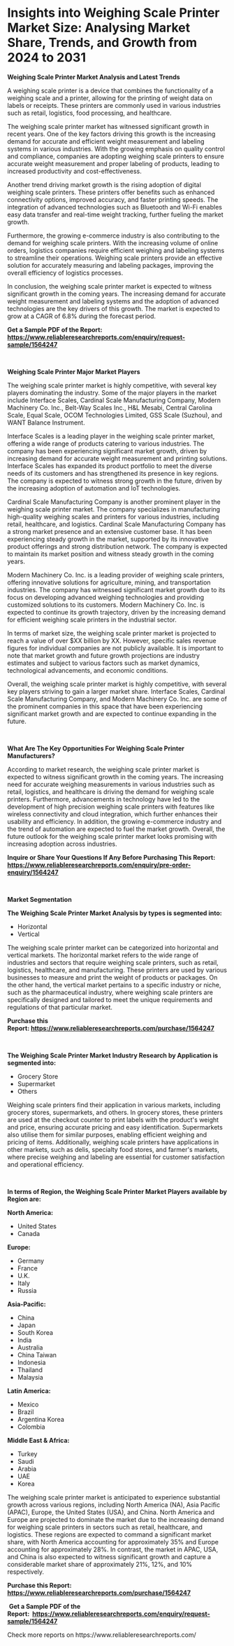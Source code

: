 <p><h1>Insights into Weighing Scale Printer Market Size: Analysing Market Share, Trends, and Growth from 2024 to 2031</h1></p><p><strong>Weighing Scale Printer Market Analysis and Latest Trends</strong></p>
<p><p>A weighing scale printer is a device that combines the functionality of a weighing scale and a printer, allowing for the printing of weight data on labels or receipts. These printers are commonly used in various industries such as retail, logistics, food processing, and healthcare.</p><p>The weighing scale printer market has witnessed significant growth in recent years. One of the key factors driving this growth is the increasing demand for accurate and efficient weight measurement and labeling systems in various industries. With the growing emphasis on quality control and compliance, companies are adopting weighing scale printers to ensure accurate weight measurement and proper labeling of products, leading to increased productivity and cost-effectiveness.</p><p>Another trend driving market growth is the rising adoption of digital weighing scale printers. These printers offer benefits such as enhanced connectivity options, improved accuracy, and faster printing speeds. The integration of advanced technologies such as Bluetooth and Wi-Fi enables easy data transfer and real-time weight tracking, further fueling the market growth.</p><p>Furthermore, the growing e-commerce industry is also contributing to the demand for weighing scale printers. With the increasing volume of online orders, logistics companies require efficient weighing and labeling systems to streamline their operations. Weighing scale printers provide an effective solution for accurately measuring and labeling packages, improving the overall efficiency of logistics processes.</p><p>In conclusion, the weighing scale printer market is expected to witness significant growth in the coming years. The increasing demand for accurate weight measurement and labeling systems and the adoption of advanced technologies are the key drivers of this growth. The market is expected to grow at a CAGR of 6.8% during the forecast period.</p></p>
<p><strong>Get a Sample PDF of the Report:&nbsp; <a href="https://www.reliableresearchreports.com/enquiry/request-sample/1564247">https://www.reliableresearchreports.com/enquiry/request-sample/1564247</a></strong></p>
<p>&nbsp;</p>
<p><strong>Weighing Scale Printer Major Market Players</strong></p>
<p><p>The weighing scale printer market is highly competitive, with several key players dominating the industry. Some of the major players in the market include Interface Scales, Cardinal Scale Manufacturing Company, Modern Machinery Co. Inc., Belt-Way Scales Inc., H&L Mesabi, Central Carolina Scale, Equal Scale, OCOM Technologies Limited, GSS Scale (Suzhou), and WANT Balance Instrument.</p><p>Interface Scales is a leading player in the weighing scale printer market, offering a wide range of products catering to various industries. The company has been experiencing significant market growth, driven by increasing demand for accurate weight measurement and printing solutions. Interface Scales has expanded its product portfolio to meet the diverse needs of its customers and has strengthened its presence in key regions. The company is expected to witness strong growth in the future, driven by the increasing adoption of automation and IoT technologies.</p><p>Cardinal Scale Manufacturing Company is another prominent player in the weighing scale printer market. The company specializes in manufacturing high-quality weighing scales and printers for various industries, including retail, healthcare, and logistics. Cardinal Scale Manufacturing Company has a strong market presence and an extensive customer base. It has been experiencing steady growth in the market, supported by its innovative product offerings and strong distribution network. The company is expected to maintain its market position and witness steady growth in the coming years.</p><p>Modern Machinery Co. Inc. is a leading provider of weighing scale printers, offering innovative solutions for agriculture, mining, and transportation industries. The company has witnessed significant market growth due to its focus on developing advanced weighing technologies and providing customized solutions to its customers. Modern Machinery Co. Inc. is expected to continue its growth trajectory, driven by the increasing demand for efficient weighing scale printers in the industrial sector.</p><p>In terms of market size, the weighing scale printer market is projected to reach a value of over $XX billion by XX. However, specific sales revenue figures for individual companies are not publicly available. It is important to note that market growth and future growth projections are industry estimates and subject to various factors such as market dynamics, technological advancements, and economic conditions.</p><p>Overall, the weighing scale printer market is highly competitive, with several key players striving to gain a larger market share. Interface Scales, Cardinal Scale Manufacturing Company, and Modern Machinery Co. Inc. are some of the prominent companies in this space that have been experiencing significant market growth and are expected to continue expanding in the future.</p></p>
<p>&nbsp;</p>
<p><strong>What Are The Key Opportunities For Weighing Scale Printer Manufacturers?</strong></p>
<p><p>According to market research, the weighing scale printer market is expected to witness significant growth in the coming years. The increasing need for accurate weighing measurements in various industries such as retail, logistics, and healthcare is driving the demand for weighing scale printers. Furthermore, advancements in technology have led to the development of high precision weighing scale printers with features like wireless connectivity and cloud integration, which further enhances their usability and efficiency. In addition, the growing e-commerce industry and the trend of automation are expected to fuel the market growth. Overall, the future outlook for the weighing scale printer market looks promising with increasing adoption across industries.</p></p>
<p><strong>Inquire or Share Your Questions If Any Before Purchasing This Report: <a href="https://www.reliableresearchreports.com/enquiry/pre-order-enquiry/1564247">https://www.reliableresearchreports.com/enquiry/pre-order-enquiry/1564247</a></strong></p>
<p>&nbsp;</p>
<p><strong>Market Segmentation</strong></p>
<p><strong>The Weighing Scale Printer Market Analysis by types is segmented into:</strong></p>
<p><ul><li>Horizontal</li><li>Vertical</li></ul></p>
<p><p>The weighing scale printer market can be categorized into horizontal and vertical markets. The horizontal market refers to the wide range of industries and sectors that require weighing scale printers, such as retail, logistics, healthcare, and manufacturing. These printers are used by various businesses to measure and print the weight of products or packages. On the other hand, the vertical market pertains to a specific industry or niche, such as the pharmaceutical industry, where weighing scale printers are specifically designed and tailored to meet the unique requirements and regulations of that particular market.</p></p>
<p><strong>Purchase this Report:&nbsp;<a href="https://www.reliableresearchreports.com/purchase/1564247">https://www.reliableresearchreports.com/purchase/1564247</a></strong></p>
<p>&nbsp;</p>
<p><strong>The Weighing Scale Printer Market Industry Research by Application is segmented into:</strong></p>
<p><ul><li>Grocery Store</li><li>Supermarket</li><li>Others</li></ul></p>
<p><p>Weighing scale printers find their application in various markets, including grocery stores, supermarkets, and others. In grocery stores, these printers are used at the checkout counter to print labels with the product's weight and price, ensuring accurate pricing and easy identification. Supermarkets also utilise them for similar purposes, enabling efficient weighing and pricing of items. Additionally, weighing scale printers have applications in other markets, such as delis, specialty food stores, and farmer's markets, where precise weighing and labeling are essential for customer satisfaction and operational efficiency.</p></p>
<p>&nbsp;</p>
<p><strong>In terms of Region, the Weighing Scale Printer Market Players available by Region are:</strong></p>
<p>
    <p> <strong> North America: </strong>
        <ul>
            <li>United States</li>
            <li>Canada</li>
        </ul>
        </p> 
    <p> <strong> Europe: </strong>
        <ul>
            <li>Germany</li>
            <li>France</li>
            <li>U.K.</li>
            <li>Italy</li>
            <li>Russia</li>
        </ul>
        </p> 
    <p> <strong> Asia-Pacific: </strong>
        <ul>
            <li>China</li>
            <li>Japan</li>
            <li>South Korea</li>
            <li>India</li>
            <li>Australia</li>
            <li>China Taiwan</li>
            <li>Indonesia</li>
            <li>Thailand</li>
            <li>Malaysia</li>
        </ul>
        </p> 
    <p> <strong> Latin America: </strong>
        <ul>
            <li>Mexico</li>
            <li>Brazil</li>
            <li>Argentina Korea</li>
            <li>Colombia</li>
        </ul>
        </p> 
    <p> <strong> Middle East & Africa: </strong>
        <ul>
            <li>Turkey</li>
            <li>Saudi</li>
            <li>Arabia</li>
            <li>UAE</li>
            <li>Korea</li>
        </ul>
    </p>
    </p>
<p><p>The weighing scale printer market is anticipated to experience substantial growth across various regions, including North America (NA), Asia Pacific (APAC), Europe, the United States (USA), and China. North America and Europe are projected to dominate the market due to the increasing demand for weighing scale printers in sectors such as retail, healthcare, and logistics. These regions are expected to command a significant market share, with North America accounting for approximately 35% and Europe accounting for approximately 28%. In contrast, the market in APAC, USA, and China is also expected to witness significant growth and capture a considerable market share of approximately 21%, 12%, and 10% respectively.</p></p>
<p><strong>Purchase this Report: <a href="https://www.reliableresearchreports.com/purchase/1564247">https://www.reliableresearchreports.com/purchase/1564247</a></strong></p>
<p>&nbsp;<strong>Get a Sample PDF of the Report:&nbsp;&nbsp;<a href="https://www.reliableresearchreports.com/enquiry/request-sample/1564247">https://www.reliableresearchreports.com/enquiry/request-sample/1564247</a></strong></p>
<p><strong></strong></p>
<p>Check more reports on https://www.reliableresearchreports.com/</p>